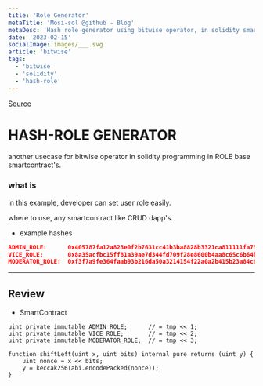 ```yaml
---
title: 'Role Generator'
metaTitle: 'Mosi-sol @github - Blog'
metaDesc: 'Hash role generator using bitwise operator, in solidity smart contract'
date: '2023-02-15'
socialImage: images/___.svg
article: 'bitwise'
tags:
  - 'bitwise'
  - 'solidity'
  - 'hash-role'
---
```


[Source](https://github.com/mosi-sol/live-contracts-s4/blob/main/02-%20Bitwise%20Hash%20Role/Role.sol)

# HASH-ROLE GENERATOR
another usecase for bitwise operator in solidity programming in ROLE base smartcontract's.

### what is
in this example, developer can set user role easily.

where to use, any smartcontract like CRUD dapp's.

- example hashes
```json
ADMIN_ROLE:      0x405787fa12a823e0f2b7631cc41b3ba8828b3321ca811111fa75cd3aa3bb5ace
VICE_ROLE:       0x8a35acfbc15ff81a39ae7d344fd709f28e8600b4aa8c65c6b64bfe7fe36bd19b
MODERATOR_ROLE:  0xf3f7a9fe364faab93b216da50a3214154f22a0a2b415b23a84c8169e8b636ee3
```

---

## Review

- SmartContract

```solidity
uint private immutable ADMIN_ROLE;      // = tmp << 1;
uint private immutable VICE_ROLE;       // = tmp << 2;
uint private immutable MODERATOR_ROLE;  // = tmp << 3;

function shiftLeft(uint x, uint bits) internal pure returns (uint y) {
    uint nonce = x << bits;
    y = keccak256(abi.encodePacked(nonce));
}
```
